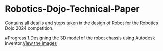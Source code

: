 # Robotics-Dojo-Technical-Paper
Contains all details and steps taken in the design of Robot for the Robotics Dojo 2024 competition.

#Progress
1.Designing the 3D model of the robot chassis using Autodesk inventor.[View the images](https://discordapp.com/channels/1109024319046164490/1272787350056996927/1275323132995043359)
